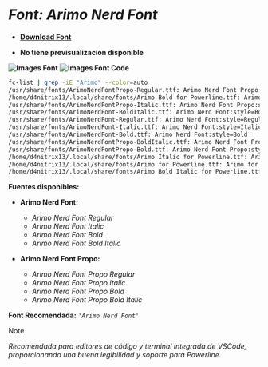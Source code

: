 <!-- Autor: Daniel Benjamin Perez Morales -->
<!-- GitHub: https://github.com/DanielBenjaminPerezMoralesDev13 -->
<!-- GitLab: https://gitlab.com/DanielBenjaminPerezMoralesDev13 -->
<!-- Correo electrónico: danielperezdev@proton.me -->

# ***Font: Arimo Nerd Font***

- **[Download Font](https://github.com/ryanoasis/nerd-fonts/releases/download/v3.2.1/Arimo.zip "https://github.com/ryanoasis/nerd-fonts/releases/download/v3.2.1/Arimo.zip")**

- **No tiene previsualización disponible**

**![Images Font](../../Fonts/Arimo%20Nerd%20Font.png "Fonts/Arimo Nerd Font.png")**
**![Images Font Code](../../Font%20Images%20Code/Arimo%20Nerd%20Font%20Code.png "Font Images Code/Arimo Nerd Font Code.png")**

```bash
fc-list | grep -iE "Arimo" --color=auto 
/usr/share/fonts/ArimoNerdFontPropo-Regular.ttf: Arimo Nerd Font Propo:style=Regular
/home/d4nitrix13/.local/share/fonts/Arimo Bold for Powerline.ttf: Arimo for Powerline:style=Bold
/usr/share/fonts/ArimoNerdFontPropo-Italic.ttf: Arimo Nerd Font Propo:style=Italic
/usr/share/fonts/ArimoNerdFont-BoldItalic.ttf: Arimo Nerd Font:style=Bold Italic
/usr/share/fonts/ArimoNerdFont-Regular.ttf: Arimo Nerd Font:style=Regular
/usr/share/fonts/ArimoNerdFont-Italic.ttf: Arimo Nerd Font:style=Italic
/usr/share/fonts/ArimoNerdFont-Bold.ttf: Arimo Nerd Font:style=Bold
/usr/share/fonts/ArimoNerdFontPropo-BoldItalic.ttf: Arimo Nerd Font Propo:style=Bold Italic
/usr/share/fonts/ArimoNerdFontPropo-Bold.ttf: Arimo Nerd Font Propo:style=Bold
/home/d4nitrix13/.local/share/fonts/Arimo Italic for Powerline.ttf: Arimo for Powerline:style=Italic
/home/d4nitrix13/.local/share/fonts/Arimo for Powerline.ttf: Arimo for Powerline:style=Regular
/home/d4nitrix13/.local/share/fonts/Arimo Bold Italic for Powerline.ttf: Arimo for Powerline:style=Bold Italic
```

**Fuentes disponibles:**

- **Arimo Nerd Font:**
  - *Arimo Nerd Font Regular*
  - *Arimo Nerd Font Italic*
  - *Arimo Nerd Font Bold*
  - *Arimo Nerd Font Bold Italic*

- **Arimo Nerd Font Propo:**
  - *Arimo Nerd Font Propo Regular*
  - *Arimo Nerd Font Propo Italic*
  - *Arimo Nerd Font Propo Bold*
  - *Arimo Nerd Font Propo Bold Italic*

**Font Recomendada:** *`'Arimo Nerd Font'`*

> [!NOTE]
> *Recomendada para editores de código y terminal integrada de VSCode, proporcionando una buena legibilidad y soporte para Powerline.*

